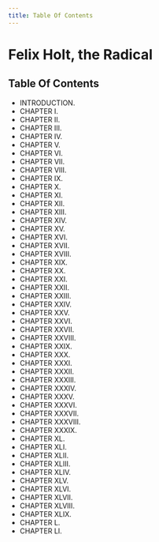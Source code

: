 ```yaml
---
title: Table Of Contents
---
```

# Felix Holt, the Radical
## Table Of Contents
- INTRODUCTION.
- CHAPTER I.
- CHAPTER II.
- CHAPTER III.
- CHAPTER IV.
- CHAPTER V.
- CHAPTER VI.
- CHAPTER VII.
- CHAPTER VIII.
- CHAPTER IX.
- CHAPTER X.
- CHAPTER XI.
- CHAPTER XII.
- CHAPTER XIII.
- CHAPTER XIV.
- CHAPTER XV.
- CHAPTER XVI.
- CHAPTER XVII.
- CHAPTER XVIII.
- CHAPTER XIX.
- CHAPTER XX.
- CHAPTER XXI.
- CHAPTER XXII.
- CHAPTER XXIII.
- CHAPTER XXIV.
- CHAPTER XXV.
- CHAPTER XXVI.
- CHAPTER XXVII.
- CHAPTER XXVIII.
- CHAPTER XXIX.
- CHAPTER XXX.
- CHAPTER XXXI.
- CHAPTER XXXII.
- CHAPTER XXXIII.
- CHAPTER XXXIV.
- CHAPTER XXXV.
- CHAPTER XXXVI.
- CHAPTER XXXVII.
- CHAPTER XXXVIII.
- CHAPTER XXXIX.
- CHAPTER XL.
- CHAPTER XLI.
- CHAPTER XLII.
- CHAPTER XLIII.
- CHAPTER XLIV.
- CHAPTER XLV.
- CHAPTER XLVI.
- CHAPTER XLVII.
- CHAPTER XLVIII.
- CHAPTER XLIX.
- CHAPTER L.
- CHAPTER LI.